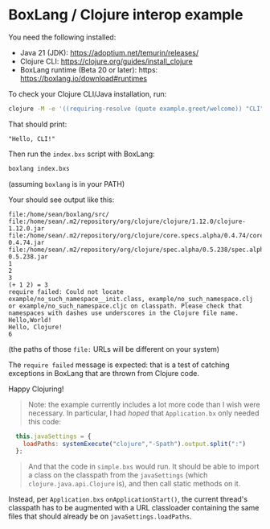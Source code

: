 # BoxLang / Clojure interop example

You need the following installed:
* Java 21 (JDK): https://adoptium.net/temurin/releases/
* Clojure CLI: https://clojure.org/guides/install_clojure
* BoxLang runtime (Beta 20 or later): https: https://boxlang.io/download#runtimes

To check your Clojure CLI/Java installation, run:

```bash
clojure -M -e '((requiring-resolve (quote example.greet/welcome)) "CLI")'
```
That should print:
```
"Hello, CLI!"
```

Then run the `index.bxs` script with BoxLang:

```bash
boxlang index.bxs
```
(assuming `boxlang` is in your PATH)

Your should see output like this:
```
file:/home/sean/boxlang/src/
file:/home/sean/.m2/repository/org/clojure/clojure/1.12.0/clojure-1.12.0.jar
file:/home/sean/.m2/repository/org/clojure/core.specs.alpha/0.4.74/core.specs.alpha-0.4.74.jar
file:/home/sean/.m2/repository/org/clojure/spec.alpha/0.5.238/spec.alpha-0.5.238.jar
1
2
3
(+ 1 2) = 3
require failed: Could not locate example/no_such_namespace__init.class, example/no_such_namespace.clj or example/no_such_namespace.cljc on classpath. Please check that namespaces with dashes use underscores in the Clojure file name.
Hello,World!
Hello, Clojure!
6
```
(the paths of those `file:` URLs will be different on your system)

The `require failed` message is expected: that is a test of catching
exceptions in BoxLang that are thrown from Clojure code.

Happy Clojuring!

> Note: the example currently includes a lot more code than I wish were necessary. In particular, I had _hoped_ that `Application.bx` only needed this code:
```javascript
  this.javaSettings = {
    loadPaths: systemExecute("clojure","-Spath").output.split(":")
  };
```
> And that the code in `simple.bxs` would run. It should be able to import a class on the classpath from the `javaSettings` (which `clojure.java.api.Clojure` is), and then call static methods on it.

Instead, per `Application.bxs` `onApplicationStart()`, the current thread's classpath has to be augmented with a URL classloader containing the same files that should already be on `javaSettings.loadPaths`.

